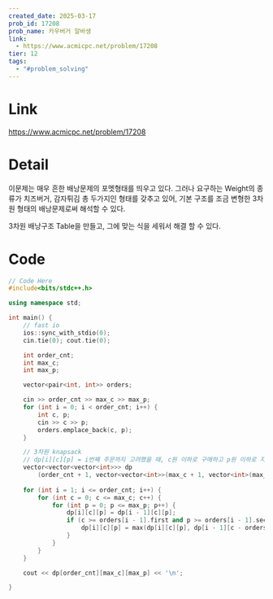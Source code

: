 ```yaml
---
created_date: 2025-03-17
prob_id: 17208
prob_name: 카우버거 알바생
link:
  - https://www.acmicpc.net/problem/17208
tier: 12
tags:
  - "#problem_solving"
---
```

# Link
https://www.acmicpc.net/problem/17208

# Detail
이문제는 매우 흔한 배낭문제의 포멧형태를 띄우고 있다. 그러나 요구하는 Weight의 종류가 치즈버거, 감자튀김 총 두가지인 형태를 갖추고 있어, 기본 구조를 조금 변형한 3차원 형태의 배낭문제로써 해석할 수 있다.

3차원 배낭구조 Table을 만들고, 그에 맞는 식을 세워서 해결 할 수 있다.

# Code
```cpp
// Code Here
#include<bits/stdc++.h>

using namespace std;

int main() {
    // fast io
    ios::sync_with_stdio(0);
    cin.tie(0); cout.tie(0);

    int order_cnt;
    int max_c;
    int max_p;

    vector<pair<int, int>> orders;

    cin >> order_cnt >> max_c >> max_p;
    for (int i = 0; i < order_cnt; i++) {
        int c, p;
        cin >> c >> p;
        orders.emplace_back(c, p);
    }

    // 3차원 knapsack
    // dp[i][c][p] = i번째 주문까지 고려했을 때, c원 이하로 구매하고 p원 이하로 지불할 수 있는 최대 주문 수
    vector<vector<vector<int>>> dp
        (order_cnt + 1, vector<vector<int>>(max_c + 1, vector<int>(max_p + 1, 0)));
    
    for (int i = 1; i <= order_cnt; i++) {
        for (int c = 0; c <= max_c; c++) {
            for (int p = 0; p <= max_p; p++) {
                dp[i][c][p] = dp[i - 1][c][p];
                if (c >= orders[i - 1].first and p >= orders[i - 1].second) {
                    dp[i][c][p] = max(dp[i][c][p], dp[i - 1][c - orders[i - 1].first][p - orders[i - 1].second] + 1);
                }
            }
        }
    }

    cout << dp[order_cnt][max_c][max_p] << '\n';

}


```